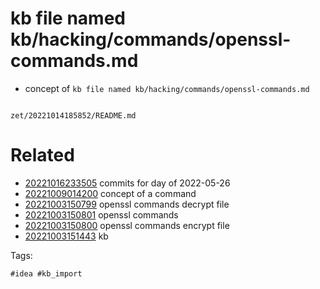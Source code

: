 # kb file named kb/hacking/commands/openssl-commands.md

- concept of `kb file named kb/hacking/commands/openssl-commands.md`

```
```

` zet/20221014185852/README.md `

# Related

- [20221016233505](/zet/20221016233505/README.md) commits for day of 2022-05-26
- [20221009014200](/zet/20221009014200/README.md) concept of a command
- [20221003150799](/zet/20221003150799/README.md) openssl commands decrypt file
- [20221003150801](/zet/20221003150801/README.md) openssl commands
- [20221003150800](/zet/20221003150800/README.md) openssl commands encrypt file
- [20221003151443](/zet/20221003151443/README.md) kb

Tags:

    #idea #kb_import
